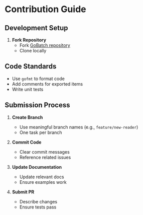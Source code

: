 # Contribution Guide

## Development Setup

1. **Fork Repository**
   - Fork [GoBatch repository](https://github.com/chararch/gobatch)
   - Clone locally

## Code Standards

- Use `gofmt` to format code
- Add comments for exported items
- Write unit tests

## Submission Process

1. **Create Branch**
   - Use meaningful branch names (e.g., `feature/new-reader`)
   - One task per branch

2. **Commit Code**
   - Clear commit messages
   - Reference related issues

3. **Update Documentation**
   - Update relevant docs
   - Ensure examples work

4. **Submit PR**
   - Describe changes
   - Ensure tests pass
